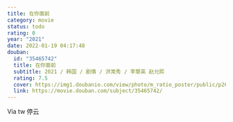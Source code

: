 ```yaml
---
title: 在你面前
category: movie
status: todo
rating: 0
year: "2021"
date: 2022-01-19 04:17:48
douban:
  id: "35465742"
  title: 在你面前
  subtitle: 2021 / 韩国 / 剧情 / 洪常秀 / 李慧英 赵允熙
  rating: 7.5
  cover: https://img1.doubanio.com/view/photo/m_ratio_poster/public/p2692035069.jpg
  link: https://movie.douban.com/subject/35465742/
---
```


Via tw 停云

